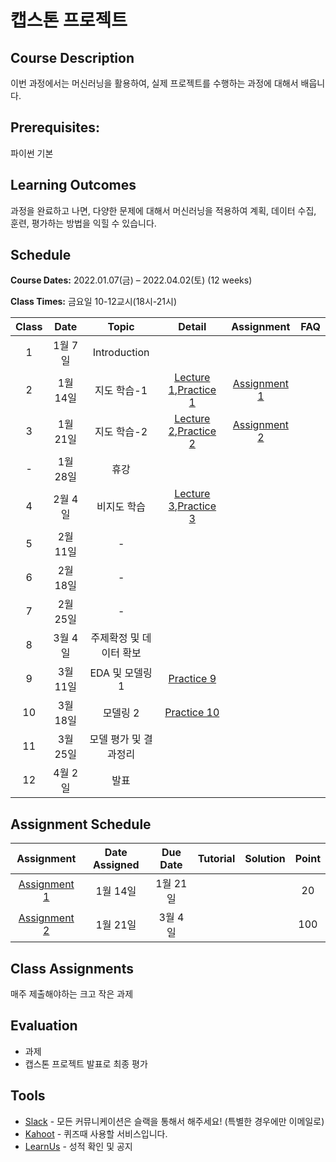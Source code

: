 # 캡스톤 프로젝트

## Course Description

이번 과정에서는 머신러닝을 활용하여, 실제 프로젝트를 수행하는 과정에 대해서 배웁니다.



## Prerequisites:  
파이썬 기본

## Learning Outcomes
과정을 완료하고 나면, 다양한 문제에 대해서 머신러닝을 적용하여 계획, 데이터 수집, 훈련, 평가하는 방법을 익힐 수 있습니다.

## Schedule

**Course Dates:** 2022.01.07(금) – 2022.04.02(토) (12 weeks)

**Class Times:** 금요일 10-12교시(18시-21시) 

| Class |       Date       |      Topic     |       Detail       |   Assignment  | FAQ |
|:-----:|:----------------:|:--------------:|:------------------:|:-------------:|:---:|
|  1   |  1월 7일           |    Introduction| | |    |
|  2   |  1월 14일          |    지도 학습-1   |[Lecture 1],[Practice 1] | [Assignment 1] |    |
|  3   |  1월 21일          |    지도 학습-2   |[Lecture 2],[Practice 2] | [Assignment 2] |    |
|  -   |  1월 28일          |       휴강     |                                      |                |   |
|  4   |  2월 4일           |   비지도 학습    |[Lecture 3],[Practice 3] |  |    |
|  5   |  2월 11일          |     -     |     |  |    |
|  6   |  2월 18일          |     -     |     |  |    |
|  7   |  2월 25일          |     -     |     |  |    |
|  8   |  3월 4일           |    주제확정 및 데이터 확보 |     |  |    |
|  9   |  3월 11일          |    EDA 및 모델링 1 |     [Practice 9] |  |    |
|  10  |  3월 18일          |    모델링 2 |     [Practice 10] |  |    |
|  11  |  3월 25일          |    모델 평가 및 결과정리 |     |  |    |
|  12  |  4월 2일           |    발표 |     |  |    |






[Lecture 1]: lecture/week-01
[Lecture 2]: lecture/week-02
[Lecture 3]: lecture/week-03


[Assignment 1]: assignment/week-01
[Assignment 2]: assignment/week-02




[Practice 1]: practice/week-01
[Practice 2]: practice/week-02
[Practice 3]: practice/week-03
[Practice 9]: practice/week-09
[Practice 10]: practice/week-10

[FAQ 1]: FAQ.md#week-01


## Assignment Schedule 


|               Assignment               | Date Assigned |   Due Date   |    Tutorial  |   Solution   |    Point     |
|:--------------------------------------:|:-------------:|:------------:|:------------:|:------------:|:------------:|
|         [Assignment 1]               | 1월 14일    |1월 21일|    |              |     20       |
|         [Assignment 2]               | 1월 21일    |3월 4일|    |              |     100       |





## Class Assignments

매주 제출해야하는 크고 작은 과제


## Evaluation

- 과제
- 캡스톤 프로젝트 발표로 최종 평가

## Tools

- [Slack](https://yonsei-sgi-1.slack.com) - 모든 커뮤니케이션은 슬랙을 통해서 해주세요! (특별한 경우에만 이메일로)
- [Kahoot](https://kahoot.it) - 퀴즈때 사용할 서비스입니다.
- [LearnUs](https://www.learnus.org/course/view.php?id=207060) - 성적 확인 및 공지

